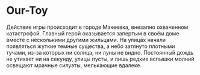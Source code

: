 # Our-Toy
Действие игры происходит в городе Макеевка, внезапно охваченном катастрофой. Главный герой оказывается запертым в своём доме вместе с несколькими другими жильцами. На улицах начали появляться жуткие темные существа, а небо затянуто плотными тучами, из-за которых ни солнца, ни луны не видно. Постоянный дождь не утихает ни на секунду, улицы пусты, и лишь редкие вспышки молний освещают мрачные силуэты, мелькающие вдалеке.
